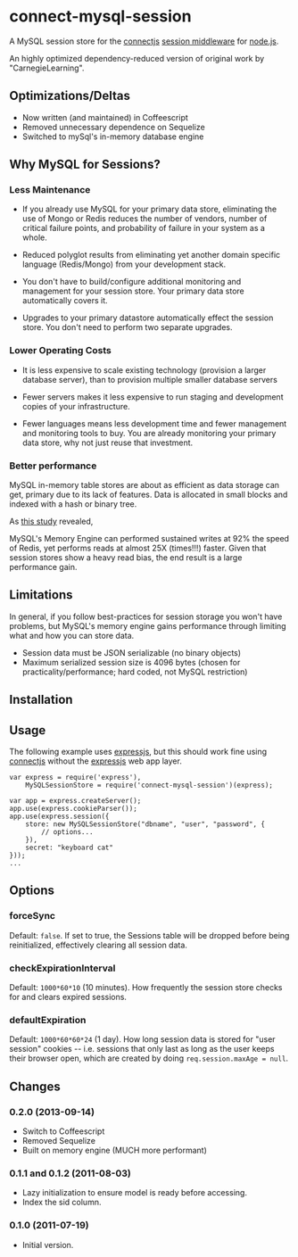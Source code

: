 connect-mysql-session
=====================

A MySQL session store for the [connectjs][] [session middleware][] for [node.js][].

An highly optimized dependency-reduced version of original work by "CarnegieLearning".

Optimizations/Deltas
--------------------
* Now written (and maintained) in Coffeescript
* Removed unnecessary dependence on Sequelize
* Switched to mySql's in-memory database engine

Why MySQL for Sessions?
------------------------

### Less Maintenance

* If you already use MySQL for your primary data store, eliminating the use of Mongo or Redis reduces the number of vendors, number of critical failure points, and probability of failure in your system as a whole.

* Reduced polyglot results from eliminating yet another domain specific language (Redis/Mongo) from your development stack.

* You don't have to build/configure additional monitoring and management for your session store. Your primary data store automatically covers it.

* Upgrades to your primary datastore automatically effect the session store. You don't need to perform two separate upgrades.

### Lower Operating Costs

* It is less expensive to scale existing technology (provision a larger database server), than to provision multiple smaller database servers

* Fewer servers makes it less expensive to run staging and development copies of your infrastructure.

* Fewer languages means less development time and fewer management and monitoring tools to buy. You are already monitoring your primary data store, why not just reuse that investment.


### Better performance

MySQL in-memory table stores are about as efficient as data storage can get, primary due to its lack of features. Data is allocated in small blocks and indexed with a hash or binary tree.

As [this study](http://bit.ly/17ZzafB) revealed,

MySQL's Memory Engine can performed sustained writes at 92% the speed of Redis, yet performs reads at almost 25X (times!!!) faster. Given that session stores show a heavy read bias, the end result is a large performance gain.

Limitations
-----------

In general, if you follow best-practices for session storage you won't have problems, but MySQL's memory engine gains performance through limiting what and how you can store data.

* Session data must be JSON serializable (no binary objects)
* Maximum serialized session size is 4096 bytes (chosen for practicality/performance; hard coded, not MySQL restriction)

Installation
------------

Usage
-----

The following example uses [expressjs][], but this should work fine using [connectjs][] without the [expressjs][] web app layer.

    var express = require('express'),
        MySQLSessionStore = require('connect-mysql-session')(express);

    var app = express.createServer();
    app.use(express.cookieParser());
    app.use(express.session({
        store: new MySQLSessionStore("dbname", "user", "password", {
            // options...
        }),
        secret: "keyboard cat"
    }));
    ...

Options
-------

### forceSync ###

Default: `false`. If set to true, the Sessions table will be dropped before being reinitialized, effectively clearing all session data.

### checkExpirationInterval ###

Default: `1000*60*10` (10 minutes). How frequently the session store checks for and clears expired sessions.

### defaultExpiration ###

Default: `1000*60*60*24` (1 day). How long session data is stored for "user session" cookies -- i.e. sessions that only last as long as the user keeps their browser open, which are created by doing `req.session.maxAge = null`.

Changes
-------

### 0.2.0 (2013-09-14)

* Switch to Coffeescript
* Removed Sequelize
* Built on memory engine (MUCH more performant)

### 0.1.1 and 0.1.2 (2011-08-03) ###

* Lazy initialization to ensure model is ready before accessing.
* Index the sid column.

### 0.1.0 (2011-07-19) ###

* Initial version.


[connectjs]: http://senchalabs.github.com/connect/
[session middleware]: http://senchalabs.github.com/connect/middleware-session.html
[node.js]: http://nodejs.org/
[sequelize]: http://www.sequelizejs.com/
[expressjs]: http://expressjs.com/
[npm]: http://npmjs.org/
